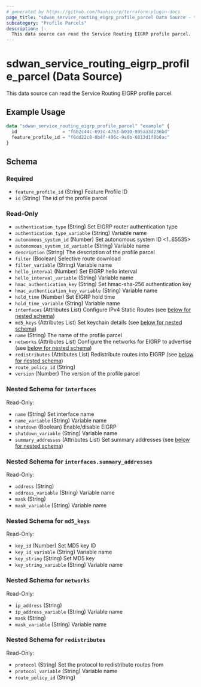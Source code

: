 ```yaml
---
# generated by https://github.com/hashicorp/terraform-plugin-docs
page_title: "sdwan_service_routing_eigrp_profile_parcel Data Source - terraform-provider-sdwan"
subcategory: "Profile Parcels"
description: |-
  This data source can read the Service Routing EIGRP profile parcel.
---
```


# sdwan_service_routing_eigrp_profile_parcel (Data Source)

This data source can read the Service Routing EIGRP profile parcel.

## Example Usage

```terraform
data "sdwan_service_routing_eigrp_profile_parcel" "example" {
  id                 = "f6b2c44c-693c-4763-b010-895aa3d236bd"
  feature_profile_id = "f6dd22c8-0b4f-496c-9a0b-6813d1f8b8ac"
}
```

<!-- schema generated by tfplugindocs -->
## Schema

### Required

- `feature_profile_id` (String) Feature Profile ID
- `id` (String) The id of the profile parcel

### Read-Only

- `authentication_type` (String) Set EIGRP router authentication type
- `authentication_type_variable` (String) Variable name
- `autonomous_system_id` (Number) Set autonomous system ID <1..65535>
- `autonomous_system_id_variable` (String) Variable name
- `description` (String) The description of the profile parcel
- `filter` (Boolean) Selective route download
- `filter_variable` (String) Variable name
- `hello_interval` (Number) Set EIGRP hello interval
- `hello_interval_variable` (String) Variable name
- `hmac_authentication_key` (String) Set hmac-sha-256 authentication key
- `hmac_authentication_key_variable` (String) Variable name
- `hold_time` (Number) Set EIGRP hold time
- `hold_time_variable` (String) Variable name
- `interfaces` (Attributes List) Configure IPv4 Static Routes (see [below for nested schema](#nestedatt--interfaces))
- `md5_keys` (Attributes List) Set keychain details (see [below for nested schema](#nestedatt--md5_keys))
- `name` (String) The name of the profile parcel
- `networks` (Attributes List) Configure the networks for EIGRP to advertise (see [below for nested schema](#nestedatt--networks))
- `redistributes` (Attributes List) Redistribute routes into EIGRP (see [below for nested schema](#nestedatt--redistributes))
- `route_policy_id` (String)
- `version` (Number) The version of the profile parcel

<a id="nestedatt--interfaces"></a>
### Nested Schema for `interfaces`

Read-Only:

- `name` (String) Set interface name
- `name_variable` (String) Variable name
- `shutdown` (Boolean) Enable/disable EIGRP
- `shutdown_variable` (String) Variable name
- `summary_addresses` (Attributes List) Set summary addresses (see [below for nested schema](#nestedatt--interfaces--summary_addresses))

<a id="nestedatt--interfaces--summary_addresses"></a>
### Nested Schema for `interfaces.summary_addresses`

Read-Only:

- `address` (String)
- `address_variable` (String) Variable name
- `mask` (String)
- `mask_variable` (String) Variable name



<a id="nestedatt--md5_keys"></a>
### Nested Schema for `md5_keys`

Read-Only:

- `key_id` (Number) Set MD5 key ID
- `key_id_variable` (String) Variable name
- `key_string` (String) Set MD5 key
- `key_string_variable` (String) Variable name


<a id="nestedatt--networks"></a>
### Nested Schema for `networks`

Read-Only:

- `ip_address` (String)
- `ip_address_variable` (String) Variable name
- `mask` (String)
- `mask_variable` (String) Variable name


<a id="nestedatt--redistributes"></a>
### Nested Schema for `redistributes`

Read-Only:

- `protocol` (String) Set the protocol to redistribute routes from
- `protocol_variable` (String) Variable name
- `route_policy_id` (String)
